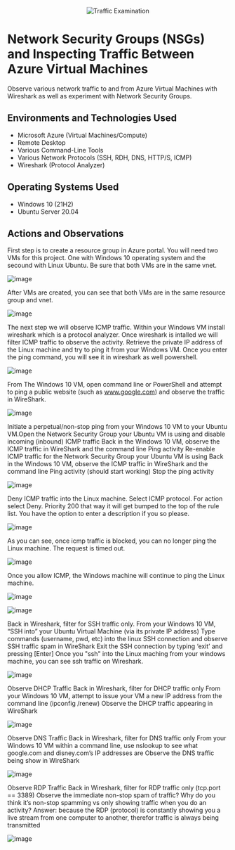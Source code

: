 <p align="center">
<img src="https://i.imgur.com/Ua7udoS.png" alt="Traffic Examination"/>
</p>

<h1>Network Security Groups (NSGs) and Inspecting Traffic Between Azure Virtual Machines</h1>
Observe various network traffic to and from Azure Virtual Machines with Wireshark as well as experiment with Network Security Groups. <br />




<h2>Environments and Technologies Used</h2>

- Microsoft Azure (Virtual Machines/Compute)
- Remote Desktop
- Various Command-Line Tools
- Various Network Protocols (SSH, RDH, DNS, HTTP/S, ICMP)
- Wireshark (Protocol Analyzer)

<h2>Operating Systems Used </h2>

- Windows 10 (21H2)
- Ubuntu Server 20.04



<h2>Actions and Observations</h2>

First step is to create a resource group in Azure portal. You will need two VMs for this project. One with Windows 10 operating system and the secound with Linux Ubuntu. Be sure that both VMs are in the same vnet. 

![image](https://github.com/AntIT-1/azure-network-protocols/assets/141161539/7231c0ba-578a-46f9-a623-4d9589592a82)

After VMs are created, you can see that both VMs are in the same resource group and vnet. 

![image](https://github.com/AntIT-1/azure-network-protocols/assets/141161539/0e845bab-876b-40f3-8408-f6230c9393b0)

The next step we will observe ICMP traffic. Within your Windows VM install wireshark which is a protocol analyzer. Once wireshark is intalled we will filter ICMP traffic to observe the activity. Retrieve the private IP address of the Linux machine and try to ping it from your Windows VM. Once you enter the ping command, you will see it in wireshark as well powershell.

![image](https://github.com/AntIT-1/azure-network-protocols/assets/141161539/e09de982-8a02-48d9-9062-941001972c15)


From The Windows 10 VM, open command line or PowerShell and attempt to ping a public website (such as www.google.com) and observe the traffic in WireShark.

![image](https://github.com/AntIT-1/azure-network-protocols/assets/141161539/f73bdbbe-dfba-4008-945f-edc440a57444)

Initiate a perpetual/non-stop ping from your Windows 10 VM to your Ubuntu VM.Open the Network Security Group your Ubuntu VM is using and disable incoming (inbound) ICMP traffic
Back in the Windows 10 VM, observe the ICMP traffic in WireShark and the command line Ping activity
Re-enable ICMP traffic for the Network Security Group your Ubuntu VM is using
Back in the Windows 10 VM, observe the ICMP traffic in WireShark and the command line Ping activity (should start working)
Stop the ping activity

![image](https://github.com/AntIT-1/azure-network-protocols/assets/141161539/c0040145-a613-4ae0-bb71-dbd81b5dbd18)

Deny ICMP traffic into the Linux machine. Select ICMP protocol. For action select Deny. Priority 200 that way it will get bumped to the top of the rule list. You have the option to enter a description if you so please. 

![image](https://github.com/AntIT-1/azure-network-protocols/assets/141161539/a07e6422-e6d9-46a1-bbdf-3a61e768128a)

As you can see, once icmp traffic is blocked, you can no longer ping the Linux machine. The request is timed out.  

![image](https://github.com/AntIT-1/azure-network-protocols/assets/141161539/34e011af-e130-46c6-bb9f-89a7b7a7bffb)

Once you allow ICMP, the Windows machine will continue to ping the Linux machine.

![image](https://github.com/AntIT-1/azure-network-protocols/assets/141161539/c03276dd-4ca9-4fc7-bfc0-1e7d6f339950)

![image](https://github.com/AntIT-1/azure-network-protocols/assets/141161539/e12d075e-b2b2-4aa6-ab52-0978665d8698)

Back in Wireshark, filter for SSH traffic only. From your Windows 10 VM, “SSH into” your Ubuntu Virtual Machine (via its private IP address)
Type commands (username, pwd, etc) into the linux SSH connection and observe SSH traffic spam in WireShark
Exit the SSH connection by typing ‘exit’ and pressing [Enter]
Once you "ssh" into the Linux maching from your windows machine, you can see ssh traffic on Wireshark. 

![image](https://github.com/AntIT-1/azure-network-protocols/assets/141161539/e85af415-4e24-43cb-92f8-e2eed876fb63)

Observe DHCP Traffic
Back in Wireshark, filter for DHCP traffic only
From your Windows 10 VM, attempt to issue your VM a new IP address from the command line (ipconfig /renew)
Observe the DHCP traffic appearing in WireShark

![image](https://github.com/AntIT-1/azure-network-protocols/assets/141161539/508a2320-94a5-426c-a3bc-8b8a85c8ae60)

Observe DNS Traffic
Back in Wireshark, filter for DNS traffic only
From your Windows 10 VM within a command line, use nslookup to see what google.com and disney.com’s IP addresses are
Observe the DNS traffic being show in WireShark

![image](https://github.com/AntIT-1/azure-network-protocols/assets/141161539/05d40471-69d2-4c75-9eac-0ddf94381ba1)

Observe RDP Traffic
Back in Wireshark, filter for RDP traffic only (tcp.port == 3389)
Observe the immediate non-stop spam of traffic? Why do you think it’s non-stop spamming vs only showing traffic when you do an activity?
Answer: because the RDP (protocol) is constantly showing you a live stream from one computer to another, therefor traffic is always being transmitted

![image](https://github.com/AntIT-1/azure-network-protocols/assets/141161539/1d6f586c-102a-4d76-9e7f-eb9c03371f88)
















